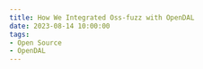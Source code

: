 ```yaml
---
title: How We Integrated Oss-fuzz with OpenDAL
date: 2023-08-14 10:00:00
tags: 
- Open Source
- OpenDAL
---
```


